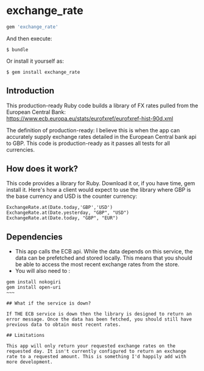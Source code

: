 # exchange_rate

```ruby
gem 'exchange_rate'
```
And then execute:

    $ bundle

Or install it yourself as:

    $ gem install exchange_rate


## Introduction

This production-ready Ruby code builds a library of FX rates pulled from the European Central Bank: https://www.ecb.europa.eu/stats/eurofxref/eurofxref-hist-90d.xml

The definition of production-ready: I believe this is when the app can accurately supply exchange rates detailed in the European Central bank api to GBP. This code is production-ready as it passes all tests for all currencies.

## How does it work?

This code provides a library for Ruby. Download it or, if you have time, gem install it. Here's how a client would expect to use the library where GBP is the base currency
and USD is the counter currency:
```
ExchangeRate.at(Date.today,'GBP','USD')
ExchangeRate.at(Date.yesterday, "GBP", "USD")
ExchangeRate.at(Date.today, "GBP", "EUR")
```


## Dependencies

- This app calls the ECB api. While the data depends on this service, the data can be prefetched and stored locally. This means that you should be able to access the most recent exchange rates from the store.  
- You will also need to :
```
gem install nokogiri
gem install open-uri
~~~

## What if the service is down?

If THE ECB service is down then the library is designed to return an error message. Once the data has been fetched, you should still have previous data to obtain most recent rates.

## Limitations

This app will only return your requested exchange rates on the requested day. It isn't currently configured to return an exchange rate to a requested amount. This is something I'd happily add with more development.
